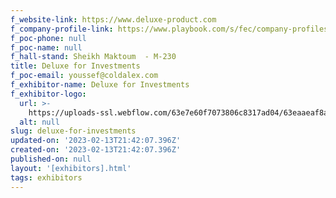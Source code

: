```yaml
---
f_website-link: https://www.deluxe-product.com
f_company-profile-link: https://www.playbook.com/s/fec/company-profiles
f_poc-phone: null
f_poc-name: null
f_hall-stand: Sheikh Maktoum  - M-230
title: Deluxe for Investments
f_poc-email: youssef@coldalex.com
f_exhibitor-name: Deluxe for Investments
f_exhibitor-logo:
  url: >-
    https://uploads-ssl.webflow.com/63e7e60f7073806c8317ad04/63eaaeaf8ae19c0ed898e9ee_NTk0Yg.jpeg
  alt: null
slug: deluxe-for-investments
updated-on: '2023-02-13T21:42:07.396Z'
created-on: '2023-02-13T21:42:07.396Z'
published-on: null
layout: '[exhibitors].html'
tags: exhibitors
---
```




